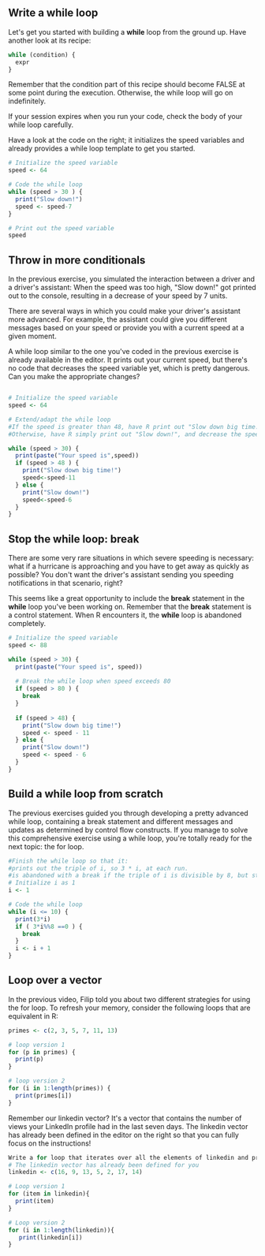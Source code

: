 ## Write a while loop

Let's get you started with building a **while** loop from the ground up. Have another look at its recipe:
```r
while (condition) {
  expr
}
```
Remember that the condition part of this recipe should become FALSE at some point during the execution. Otherwise, the while loop will go on indefinitely.

If your session expires when you run your code, check the body of your while loop carefully.

Have a look at the code on the right; it initializes the speed variables and already provides a while loop template to get you started.
```r
# Initialize the speed variable
speed <- 64

# Code the while loop
while (speed > 30 ) {
  print("Slow down!")
  speed <- speed-7
}

# Print out the speed variable
speed
```

## Throw in more conditionals

In the previous exercise, you simulated the interaction between a driver and a driver's assistant: When the speed was too high, "Slow down!" got printed out to the console, resulting in a decrease of your speed by 7 units.

There are several ways in which you could make your driver's assistant more advanced. For example, the assistant could give you different messages based on your speed or provide you with a current speed at a given moment.

A while loop similar to the one you've coded in the previous exercise is already available in the editor. It prints out your current speed, but there's no code that decreases the speed variable yet, which is pretty dangerous. Can you make the appropriate changes?
```r

# Initialize the speed variable
speed <- 64

# Extend/adapt the while loop
#If the speed is greater than 48, have R print out "Slow down big time!", and decrease the speed by 11.
#Otherwise, have R simply print out "Slow down!", and decrease the speed by 6.

while (speed > 30) {
  print(paste("Your speed is",speed))
  if (speed > 48 ) {
    print("Slow down big time!")
    speed<-speed-11
  } else {
    print("Slow down!")
    speed<-speed-6
  }
}
```
## Stop the while loop: break

There are some very rare situations in which severe speeding is necessary: what if a hurricane is approaching and you have to get away as quickly as possible? You don't want the driver's assistant sending you speeding notifications in that scenario, right?

This seems like a great opportunity to include the **break** statement in the **while** loop you've been working on. Remember that the 
**break** statement is a control statement. When R encounters it, the **while** loop is abandoned completely.
```r
# Initialize the speed variable
speed <- 88

while (speed > 30) {
  print(paste("Your speed is", speed))
  
  # Break the while loop when speed exceeds 80
  if (speed > 80 ) {
    break
  }
  
  if (speed > 48) {
    print("Slow down big time!")
    speed <- speed - 11
  } else {
    print("Slow down!")
    speed <- speed - 6
  }
}
```
## Build a while loop from scratch

The previous exercises guided you through developing a pretty advanced while loop, containing a break statement and different messages and updates as determined by control flow constructs. If you manage to solve this comprehensive exercise using a while loop, you're totally ready for the next topic: the for loop.


```r
#Finish the while loop so that it:
#prints out the triple of i, so 3 * i, at each run.
#is abandoned with a break if the triple of i is divisible by 8, but still prints out this triple before breaking.
# Initialize i as 1 
i <- 1

# Code the while loop
while (i <= 10) {
  print(3*i)
  if ( 3*i%%8 ==0 ) {
    break
  }
  i <- i + 1
}
```

## Loop over a vector

In the previous video, Filip told you about two different strategies for using the for loop. To refresh your memory, consider the following loops that are equivalent in R:
```r
primes <- c(2, 3, 5, 7, 11, 13)

# loop version 1
for (p in primes) {
  print(p)
}

# loop version 2
for (i in 1:length(primes)) {
  print(primes[i])
}
```
Remember our linkedin vector? It's a vector that contains the number of views your LinkedIn profile had in the last seven days. The linkedin vector has already been defined in the editor on the right so that you can fully focus on the instructions!

```r
Write a for loop that iterates over all the elements of linkedin and prints out every element separately. Do this in two ways: using the loop version 1 and the loop version 2 in the example code above.
# The linkedin vector has already been defined for you
linkedin <- c(16, 9, 13, 5, 2, 17, 14)

# Loop version 1
for (item in linkedin){
  print(item)
}

# Loop version 2
for (i in 1:length(linkedin)){
   print(linkedin[i])  
}
```








